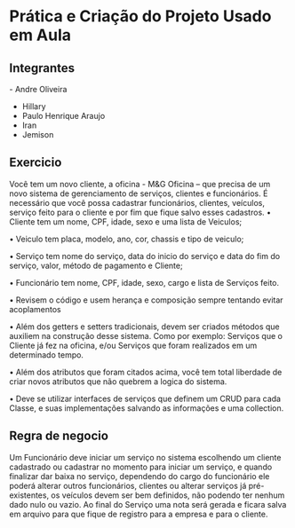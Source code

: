 # Prática e Criação do Projeto Usado em Aula
## Integrantes
- Andre Oliveira
- Hillary 
- Paulo Henrique Araujo
- Iran
- Jemison

## Exercicio 
Você tem um novo cliente, a oficina - M&G Oficina – que precisa de um novo sistema de gerenciamento de serviços, clientes e funcionários. É necessário que você possa cadastrar funcionários, clientes, veículos, serviço feito para o cliente e por fim que fique salvo esses cadastros.
• Cliente tem um nome, CPF, idade, sexo e uma lista de Veiculos;

• Veiculo tem placa, modelo, ano, cor, chassis e tipo de veiculo;

• Serviço tem nome do serviço, data do inicio do serviço e data do fim do serviço, valor, método de pagamento e Cliente;

• Funcionário tem nome, CPF, idade, sexo, cargo e lista de Serviços feito.

• Revisem o código e usem herança e composição sempre tentando evitar acoplamentos

• Além dos getters e setters tradicionais, devem ser criados métodos que auxiliem na construção desse sistema. Como por exemplo: Serviços que o Cliente já fez na oficina, e/ou Serviços que foram realizados em um determinado tempo.

• Além dos atributos que foram citados acima, você tem total liberdade de criar novos atributos que não quebrem a logica do sistema.

• Deve se utilizar interfaces de serviços que definem um CRUD para cada Classe, e suas implementações salvando as informações e uma collection.

## Regra de negocio
Um Funcionário deve iniciar um serviço no sistema escolhendo um cliente cadastrado ou cadastrar no momento para iniciar um serviço, 
e quando finalizar dar baixa no serviço, dependendo do cargo do funcionário ele poderá alterar outros funcionários, 
clientes ou alterar serviços já pré-existentes, os veículos devem ser bem definidos, não podendo ter nenhum dado nulo ou vazio.
Ao final do Serviço uma nota será gerada e ficara salva em arquivo para que fique de registro para a empresa e para o cliente.
